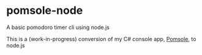 # pomsole-node
A basic pomodoro timer cli using node.js

This is a (work-in-progress) conversion of my C# console app, [Pomsole](https://github.com/brentkeller/Pomsole), to node.js
